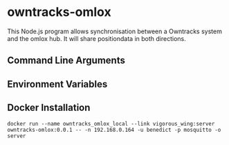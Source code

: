 # owntracks-omlox
This Node.js program allows synchronisation between a Owntracks system and the omlox hub. It will share positiondata in both directions.

## Command Line Arguments


## Environment Variables

## Docker Installation

    docker run --name owntracks_omlox_local --link vigorous_wing:server owntracks-omlox:0.0.1 -- -n 192.168.0.164 -u benedict -p mosquitto -o server